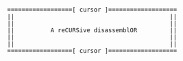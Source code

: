 <pre>
==================[ cursor ]===================  
||                                           ||  
||                                           ||  
||          A reCURSive disassemblOR         ||  
||                                           ||  
||                                           ||  
==================[ cursor ]===================
</pre>
